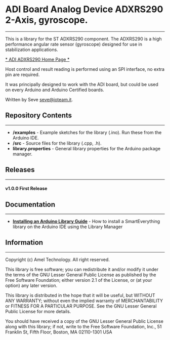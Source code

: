 # ADI Board Analog Device ADXRS290  2-Axis, gyroscope.
----
This is a library for the ST ADXRS290 component.
The ADXRS290 is a high performance angular rate sensor (gyroscope)
designed for use in stabilization applications.

[* ADI ADXRS290 Home Page *](http://www.analog.com/en/products/mems/mems-gyroscopes/adxrs290.html)

Host control and result reading is performed using an SPI interface, no extra pin are required.

It was principally designed to work with the ADI board, but could
be used on every Arduino and Arduino Certified boards.

Written by Seve <seve@ioteam.it>.

## Repository Contents
-------------------
* **/examples** - Example sketches for the library (.ino). Run these from the Arduino IDE. 
* **/src** - Source files for the library (.cpp, .h).
* **library.properties** - General library properties for the Arduino package manager.

## Releases
---
#### v1.0.0 First Release

## Documentation
--------------
* **[Installing an Arduino Library Guide](http://www.arduino.cc/en/Guide/Libraries#toc3)** - How to install a SmartEverything library on the Arduino IDE using the Library Manager


##  Information
-------------------

Copyright (c) Amel Technology. All right reserved.

This library is free software; you can redistribute it and/or
modify it under the terms of the GNU Lesser General Public
License as published by the Free Software Foundation; either
version 2.1 of the License, or (at your option) any later version.

This library is distributed in the hope that it will be useful,
but WITHOUT ANY WARRANTY; without even the implied warranty of
MERCHANTABILITY or FITNESS FOR A PARTICULAR PURPOSE. See the GNU
Lesser General Public License for more details.

You should have received a copy of the GNU Lesser General Public
License along with this library; if not, write to the Free Software
Foundation, Inc., 51 Franklin St, Fifth Floor, Boston, MA 02110-1301 USA

